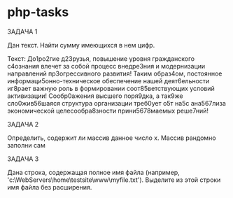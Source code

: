 # php-tasks
ЗАДАЧА 1

Дан текст. Найти сумму имеющихся в нем цифр.

Текст: До1ро2гие д23рузья, повышение уровня гражданского с4ознания влечет за собой процесс внедре3ния и модернизации направлений пр3огрессивного развития! Таким образ4ом, постоянное информаци5онно-техническое обеспечение нашей деят6ельности иг8рает важную роль в формировании соот85ветствующих условий активизации! Сообр0ажения высшего поря9дка, а так9же сло0жив56шаяся структура организации треб0ует о5т на5с ана567лиза экономической целесообра8зности прини5678маемых реше7ний!

ЗАДАЧА 2

Определить, содержит ли массив данное число x. Массив рандомно заполни сам

ЗАДАЧА 3

Дана строка, содержащая полное имя файла (например, 'c:\WebServers\home\testsite\www\myfile.txt').
Выделите из этой строки имя файла без расширения.